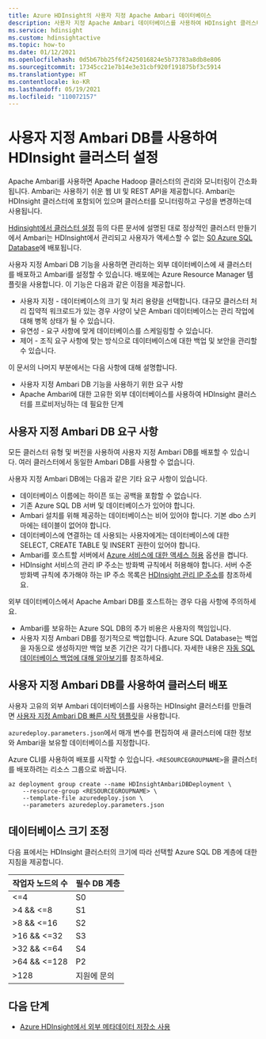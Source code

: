 ```yaml
---
title: Azure HDInsight의 사용자 지정 Apache Ambari 데이터베이스
description: 사용자 지정 Apache Ambari 데이터베이스를 사용하여 HDInsight 클러스터를 만드는 방법을 알아봅니다.
ms.service: hdinsight
ms.custom: hdinsightactive
ms.topic: how-to
ms.date: 01/12/2021
ms.openlocfilehash: 0d5b67bb25f6f2425016824e5b73783a8db8e806
ms.sourcegitcommit: 17345cc21e7b14e3e31cbf920f191875bf3c5914
ms.translationtype: HT
ms.contentlocale: ko-KR
ms.lasthandoff: 05/19/2021
ms.locfileid: "110072157"
---
```

# <a name="set-up-hdinsight-clusters-with-a-custom-ambari-db"></a>사용자 지정 Ambari DB를 사용하여 HDInsight 클러스터 설정

Apache Ambari를 사용하면 Apache Hadoop 클러스터의 관리와 모니터링이 간소화됩니다. Ambari는 사용하기 쉬운 웹 UI 및 REST API을 제공합니다. Ambari는 HDInsight 클러스터에 포함되어 있으며 클러스터를 모니터링하고 구성을 변경하는데 사용됩니다.

[Hdinsight에서 클러스터 설정](hdinsight-hadoop-provision-linux-clusters.md) 등의 다른 문서에 설명된 대로 정상적인 클러스터 만들기에서 Ambari는 HDInsight에서 관리되고 사용자가 액세스할 수 없는 [S0 Azure SQL Database](../azure-sql/database/resource-limits-dtu-single-databases.md#standard-service-tier)에 배포됩니다.

사용자 지정 Ambari DB 기능을 사용하면 관리하는 외부 데이터베이스에 새 클러스터를 배포하고 Ambari를 설정할 수 있습니다. 배포에는 Azure Resource Manager 템플릿을 사용합니다. 이 기능은 다음과 같은 이점을 제공합니다.

- 사용자 지정 - 데이터베이스의 크기 및 처리 용량을 선택합니다. 대규모 클러스터 처리 집약적 워크로드가 있는 경우 사양이 낮은 Ambari 데이터베이스는 관리 작업에 대해 병목 상태가 될 수 있습니다.
- 유연성 - 요구 사항에 맞게 데이터베이스를 스케일링할 수 있습니다.
- 제어 - 조직 요구 사항에 맞는 방식으로 데이터베이스에 대한 백업 및 보안을 관리할 수 있습니다.

이 문서의 나머지 부분에서는 다음 사항에 대해 설명합니다.

- 사용자 지정 Ambari DB 기능을 사용하기 위한 요구 사항
- Apache Ambari에 대한 고유한 외부 데이터베이스를 사용하여 HDInsight 클러스터를 프로비저닝하는 데 필요한 단계

## <a name="custom-ambari-db-requirements"></a>사용자 지정 Ambari DB 요구 사항

모든 클러스터 유형 및 버전을 사용하여 사용자 지정 Ambari DB를 배포할 수 있습니다. 여러 클러스터에서 동일한 Ambari DB를 사용할 수 없습니다.

사용자 지정 Ambari DB에는 다음과 같은 기타 요구 사항이 있습니다.

- 데이터베이스 이름에는 하이픈 또는 공백을 포함할 수 없습니다.
- 기존 Azure SQL DB 서버 및 데이터베이스가 있어야 합니다.
- Ambari 설치를 위해 제공하는 데이터베이스는 비어 있어야 합니다. 기본 dbo 스키마에는 테이블이 없어야 합니다.
- 데이터베이스에 연결하는 데 사용되는 사용자에게는 데이터베이스에 대한 SELECT, CREATE TABLE 및 INSERT 권한이 있어야 합니다.
- Ambari를 호스트할 서버에서 [Azure 서비스에 대한 액세스 허용](../azure-sql/database/vnet-service-endpoint-rule-overview.md#azure-portal-steps) 옵션을 켭니다.
- HDInsight 서비스의 관리 IP 주소는 방화벽 규칙에서 허용해야 합니다. 서버 수준 방화벽 규칙에 추가해야 하는 IP 주소 목록은 [HDInsight 관리 IP 주소](hdinsight-management-ip-addresses.md)를 참조하세요.

외부 데이터베이스에서 Apache Ambari DB를 호스트하는 경우 다음 사항에 주의하세요.

- Ambari를 보유하는 Azure SQL DB의 추가 비용은 사용자의 책임입니다.
- 사용자 지정 Ambari DB를 정기적으로 백업합니다. Azure SQL Database는 백업을 자동으로 생성하지만 백업 보존 기간은 각기 다릅니다. 자세한 내용은 [자동 SQL 데이터베이스 백업에 대해 알아보기](../azure-sql/database/automated-backups-overview.md)를 참조하세요.

## <a name="deploy-clusters-with-a-custom-ambari-db"></a>사용자 지정 Ambari DB를 사용하여 클러스터 배포

사용자 고유의 외부 Ambari 데이터베이스를 사용하는 HDInsight 클러스터를 만들려면 [사용자 지정 Ambari DB 빠른 시작 템플릿](https://github.com/Azure/azure-quickstart-templates/tree/master/quickstarts/microsoft.hdinsight/hdinsight-custom-ambari-db)을 사용합니다.

`azuredeploy.parameters.json`에서 매개 변수를 편집하여 새 클러스터에 대한 정보와 Ambari을 보유할 데이터베이스를 지정합니다.

Azure CLI를 사용하여 배포를 시작할 수 있습니다. `<RESOURCEGROUPNAME>`을 클러스터를 배포하려는 리소스 그룹으로 바꿉니다.

```azurecli
az deployment group create --name HDInsightAmbariDBDeployment \
    --resource-group <RESOURCEGROUPNAME> \
    --template-file azuredeploy.json \
    --parameters azuredeploy.parameters.json
```

## <a name="database-sizing"></a>데이터베이스 크기 조정

다음 표에서는 HDInsight 클러스터의 크기에 따라 선택할 Azure SQL DB 계층에 대한 지침을 제공합니다.

| 작업자 노드의 수 | 필수 DB 계층 |
|---|---|
| <=4 | S0 |
| >4 && <=8 | S1 |
| >8 && <=16 | S2 |
| >16 && <=32 | S3 |
| >32 && <=64 | S4 |
| >64 && <=128 | P2 |
| >128 | 지원에 문의 |

## <a name="next-steps"></a>다음 단계

- [Azure HDInsight에서 외부 메타데이터 저장소 사용](hdinsight-use-external-metadata-stores.md)
